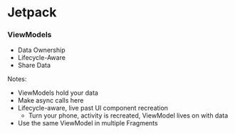 # Jetpack
### ViewModels

<ul>
    <li class="fragment spaced-item" data-fragment-index="0">Data Ownership</li>
    <li class="fragment spaced-item" data-fragment-index="1">Lifecycle-Aware</li>
    <li class="fragment spaced-item" data-fragment-index="2">Share Data</li>
</ul>

Notes:
+ ViewModels hold your data
+ Make async calls here
+ Lifecycle-aware, live past UI component recreation
    + Turn your phone, activity is recreated, ViewModel lives on with data
+ Use the same ViewModel in multiple Fragments